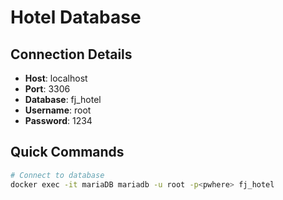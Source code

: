 # Hotel Database

## Connection Details
- **Host**: localhost
- **Port**: 3306
- **Database**: fj_hotel
- **Username**: root
- **Password**: 1234


## Quick Commands
```bash
# Connect to database
docker exec -it mariaDB mariadb -u root -p<pwhere> fj_hotel
